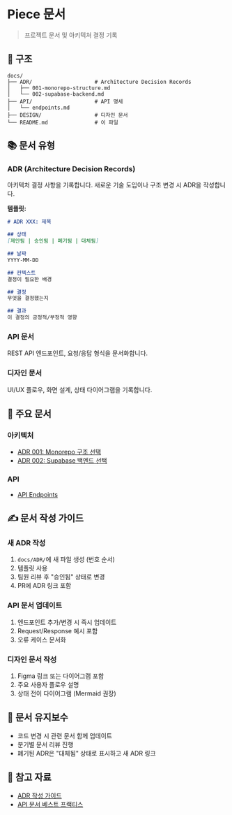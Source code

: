 # Piece 문서

> 프로젝트 문서 및 아키텍처 결정 기록

## 📁 구조

```
docs/
├── ADR/                    # Architecture Decision Records
│   ├── 001-monorepo-structure.md
│   └── 002-supabase-backend.md
├── API/                    # API 명세
│   └── endpoints.md
├── DESIGN/                 # 디자인 문서
└── README.md               # 이 파일
```

## 📚 문서 유형

### ADR (Architecture Decision Records)
아키텍처 결정 사항을 기록합니다. 새로운 기술 도입이나 구조 변경 시 ADR을 작성합니다.

**템플릿:**
```markdown
# ADR XXX: 제목

## 상태
[제안됨 | 승인됨 | 폐기됨 | 대체됨]

## 날짜
YYYY-MM-DD

## 컨텍스트
결정이 필요한 배경

## 결정
무엇을 결정했는지

## 결과
이 결정의 긍정적/부정적 영향
```

### API 문서
REST API 엔드포인트, 요청/응답 형식을 문서화합니다.

### 디자인 문서
UI/UX 플로우, 화면 설계, 상태 다이어그램을 기록합니다.

## 🔗 주요 문서

### 아키텍처
- [ADR 001: Monorepo 구조 선택](./ADR/001-monorepo-structure.md)
- [ADR 002: Supabase 백엔드 선택](./ADR/002-supabase-backend.md)

### API
- [API Endpoints](./API/endpoints.md)

## ✍️ 문서 작성 가이드

### 새 ADR 작성
1. `docs/ADR/`에 새 파일 생성 (번호 순서)
2. 템플릿 사용
3. 팀원 리뷰 후 "승인됨" 상태로 변경
4. PR에 ADR 링크 포함

### API 문서 업데이트
1. 엔드포인트 추가/변경 시 즉시 업데이트
2. Request/Response 예시 포함
3. 오류 케이스 문서화

### 디자인 문서 작성
1. Figma 링크 또는 다이어그램 포함
2. 주요 사용자 플로우 설명
3. 상태 전이 다이어그램 (Mermaid 권장)

## 🔄 문서 유지보수

- 코드 변경 시 관련 문서 함께 업데이트
- 분기별 문서 리뷰 진행
- 폐기된 ADR은 "대체됨" 상태로 표시하고 새 ADR 링크

## 📖 참고 자료

- [ADR 작성 가이드](https://github.com/joelparkerhenderson/architecture-decision-record)
- [API 문서 베스트 프랙티스](https://swagger.io/blog/api-documentation/best-practices-in-api-documentation/)
